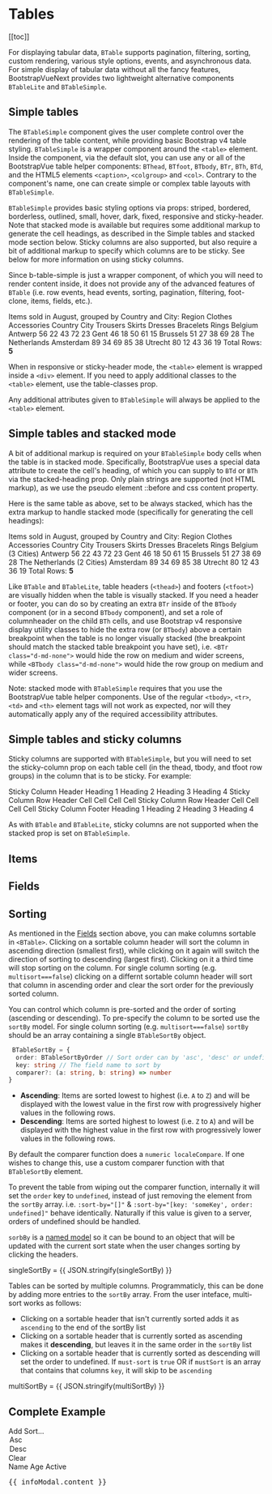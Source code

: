 # Tables

<ComponentSidebar>

[[toc]]

</ComponentSidebar>

<div class="lead mb-5">

For displaying tabular data, `BTable` supports pagination, filtering, sorting, custom rendering, various style options, events, and asynchronous data. For simple display of tabular data without all the fancy features, BootstrapVueNext provides two lightweight alternative components `BTableLite` and `BTableSimple`.

</div>

## Simple tables

The `BTableSimple` component gives the user complete control over the rendering of the table content, while providing basic Bootstrap v4 table styling. `BTableSimple` is a wrapper component around the `<table>` element. Inside the component, via the default slot, you can use any or all of the BootstrapVue table helper components: `BThead`, `BTfoot`, `BTbody`, `BTr`, `BTh`, `BTd`, and the HTML5 elements `<caption>`, `<colgroup>` and `<col>`. Contrary to the component's name, one can create simple or complex table layouts with `BTableSimple`.

`BTableSimple` provides basic styling options via props: striped, bordered, borderless, outlined, small, hover, dark, fixed, responsive and sticky-header. Note that stacked mode is available but requires some additional markup to generate the cell headings, as described in the Simple tables and stacked mode section below. Sticky columns are also supported, but also require a bit of additional markup to specify which columns are to be sticky. See below for more information on using sticky columns.

Since b-table-simple is just a wrapper component, of which you will need to render content inside, it does not provide any of the advanced features of `BTable` (i.e. row events, head events, sorting, pagination, filtering, foot-clone, items, fields, etc.).

<HighlightCard>
  <BTableSimple hover small caption-top responsive>
    <caption>Items sold in August, grouped by Country and City:</caption>
    <colgroup><col><col></colgroup>
    <colgroup><col><col><col></colgroup>
    <colgroup><col><col></colgroup>
    <BThead head-variant="dark">
      <BTr>
        <BTh colspan="2">Region</BTh>
        <BTh colspan="3">Clothes</BTh>
        <BTh colspan="2">Accessories</BTh>
      </BTr>
      <BTr>
        <BTh>Country</BTh>
        <BTh>City</BTh>
        <BTh>Trousers</BTh>
        <BTh>Skirts</BTh>
        <BTh>Dresses</BTh>
        <BTh>Bracelets</BTh>
        <BTh>Rings</BTh>
      </BTr>
    </BThead>
    <BTbody>
      <BTr>
        <BTh rowspan="3">Belgium</BTh>
        <BTh class="text-end">Antwerp</BTh>
        <BTd>56</BTd>
        <BTd>22</BTd>
        <BTd>43</BTd>
        <BTd variant="success">72</BTd>
        <BTd>23</BTd>
      </BTr>
      <BTr>
        <BTh class="text-end">Gent</BTh>
        <BTd>46</BTd>
        <BTd variant="warning">18</BTd>
        <BTd>50</BTd>
        <BTd>61</BTd>
        <BTd variant="danger">15</BTd>
      </BTr>
      <BTr>
        <BTh class="text-end">Brussels</BTh>
        <BTd>51</BTd>
        <BTd>27</BTd>
        <BTd>38</BTd>
        <BTd>69</BTd>
        <BTd>28</BTd>
      </BTr>
      <BTr>
        <BTh rowspan="2">The Netherlands</BTh>
        <BTh class="text-end">Amsterdam</BTh>
        <BTd variant="success">89</BTd>
        <BTd>34</BTd>
        <BTd>69</BTd>
        <BTd>85</BTd>
        <BTd>38</BTd>
      </BTr>
      <BTr>
        <BTh class="text-end">Utrecht</BTh>
        <BTd>80</BTd>
        <BTd variant="danger">12</BTd>
        <BTd>43</BTd>
        <BTd>36</BTd>
        <BTd variant="warning">19</BTd>
      </BTr>
    </BTbody>
    <BTfoot>
      <BTr>
        <BTd colspan="7" variant="secondary" class="text-end">
          Total Rows: <b>5</b>
        </BTd>
      </BTr>
    </BTfoot>
  </BTableSimple>
  <template #html>

```vue-html
<BTableSimple hover small caption-top responsive>
  <caption>
    Items sold in August, grouped by Country and City:
  </caption>
  <colgroup>
    <col />
    <col />
  </colgroup>
  <colgroup>
    <col />
    <col />
    <col />
  </colgroup>
  <colgroup>
    <col />
    <col />
  </colgroup>
  <BThead head-variant="dark">
    <BTr>
      <BTh colspan="2">Region</BTh>
      <BTh colspan="3">Clothes</BTh>
      <BTh colspan="2">Accessories</BTh>
    </BTr>
    <BTr>
      <BTh>Country</BTh>
      <BTh>City</BTh>
      <BTh>Trousers</BTh>
      <BTh>Skirts</BTh>
      <BTh>Dresses</BTh>
      <BTh>Bracelets</BTh>
      <BTh>Rings</BTh>
    </BTr>
  </BThead>
  <BTbody>
    <BTr>
      <BTh rowspan="3">Belgium</BTh>
      <BTh class="text-end">Antwerp</BTh>
      <BTd>56</BTd>
      <BTd>22</BTd>
      <BTd>43</BTd>
      <BTd variant="success">72</BTd>
      <BTd>23</BTd>
    </BTr>
    <BTr>
      <BTh class="text-end">Gent</BTh>
      <BTd>46</BTd>
      <BTd variant="warning">18</BTd>
      <BTd>50</BTd>
      <BTd>61</BTd>
      <BTd variant="danger">15</BTd>
    </BTr>
    <BTr>
      <BTh class="text-end">Brussels</BTh>
      <BTd>51</BTd>
      <BTd>27</BTd>
      <BTd>38</BTd>
      <BTd>69</BTd>
      <BTd>28</BTd>
    </BTr>
    <BTr>
      <BTh rowspan="2">The Netherlands</BTh>
      <BTh class="text-end">Amsterdam</BTh>
      <BTd variant="success">89</BTd>
      <BTd>34</BTd>
      <BTd>69</BTd>
      <BTd>85</BTd>
      <BTd>38</BTd>
    </BTr>
    <BTr>
      <BTh class="text-end">Utrecht</BTh>
      <BTd>80</BTd>
      <BTd variant="danger">12</BTd>
      <BTd>43</BTd>
      <BTd>36</BTd>
      <BTd variant="warning">19</BTd>
    </BTr>
  </BTbody>
  <BTfoot>
    <BTr>
      <BTd colspan="7" variant="secondary" class="text-end"> Total Rows: <b>5</b> </BTd>
    </BTr>
  </BTfoot>
</BTableSimple>
```

  </template>
</HighlightCard>

When in responsive or sticky-header mode, the `<table>` element is wrapped inside a `<div>` element. If you need to apply additional classes to the `<table>` element, use the table-classes prop.

Any additional attributes given to `BTableSimple` will always be applied to the `<table>` element.

## Simple tables and stacked mode

A bit of additional markup is required on your `BTableSimple` body cells when the table is in stacked mode. Specifically, BootstrapVue uses a special data attribute to create the cell's heading, of which you can supply to `BTd` or `BTh` via the stacked-heading prop. Only plain strings are supported (not HTML markup), as we use the pseudo element ::before and css content property.

Here is the same table as above, set to be always stacked, which has the extra markup to handle stacked mode (specifically for generating the cell headings):

<HighlightCard>
  <BTableSimple hover small caption-top stacked>
    <caption>Items sold in August, grouped by Country and City:</caption>
    <colgroup><col><col></colgroup>
    <colgroup><col><col><col></colgroup>
    <colgroup><col><col></colgroup>
    <BThead head-variant="dark">
      <BTr>
        <BTh colspan="2">Region</BTh>
        <BTh colspan="3">Clothes</BTh>
        <BTh colspan="2">Accessories</BTh>
      </BTr>
      <BTr>
        <BTh>Country</BTh>
        <BTh>City</BTh>
        <BTh>Trousers</BTh>
        <BTh>Skirts</BTh>
        <BTh>Dresses</BTh>
        <BTh>Bracelets</BTh>
        <BTh>Rings</BTh>
      </BTr>
    </BThead>
    <BTbody>
      <BTr>
        <BTh rowspan="3" class="text-center">Belgium (3 Cities)</BTh>
        <BTh stacked-heading="City" class="text-start">Antwerp</BTh>
        <BTd stacked-heading="Clothes: Trousers">56</BTd>
        <BTd stacked-heading="Clothes: Skirts">22</BTd>
        <BTd stacked-heading="Clothes: Dresses">43</BTd>
        <BTd stacked-heading="Accessories: Bracelets" variant="success">72</BTd>
        <BTd stacked-heading="Accessories: Rings">23</BTd>
      </BTr>
      <BTr>
        <BTh stacked-heading="City">Gent</BTh>
        <BTd stacked-heading="Clothes: Trousers">46</BTd>
        <BTd stacked-heading="Clothes: Skirts" variant="warning">18</BTd>
        <BTd stacked-heading="Clothes: Dresses">50</BTd>
        <BTd stacked-heading="Accessories: Bracelets">61</BTd>
        <BTd stacked-heading="Accessories: Rings" variant="danger">15</BTd>
      </BTr>
      <BTr>
        <BTh stacked-heading="City">Brussels</BTh>
        <BTd stacked-heading="Clothes: Trousers">51</BTd>
        <BTd stacked-heading="Clothes: Skirts">27</BTd>
        <BTd stacked-heading="Clothes: Dresses">38</BTd>
        <BTd stacked-heading="Accessories: Bracelets">69</BTd>
        <BTd stacked-heading="Accessories: Rings">28</BTd>
      </BTr>
      <BTr>
        <BTh rowspan="2" class="text-center">The Netherlands (2 Cities)</BTh>
        <BTh stacked-heading="City">Amsterdam</BTh>
        <BTd stacked-heading="Clothes: Trousers" variant="success">89</BTd>
        <BTd stacked-heading="Clothes: Skirts">34</BTd>
        <BTd stacked-heading="Clothes: Dresses">69</BTd>
        <BTd stacked-heading="Accessories: Bracelets">85</BTd>
        <BTd stacked-heading="Accessories: Rings">38</BTd>
      </BTr>
      <BTr>
        <BTh stacked-heading="City">Utrecht</BTh>
        <BTd stacked-heading="Clothes: Trousers">80</BTd>
        <BTd stacked-heading="Clothes: Skirts" variant="danger">12</BTd>
        <BTd stacked-heading="Clothes: Dresses">43</BTd>
        <BTd stacked-heading="Accessories: Bracelets">36</BTd>
        <BTd stacked-heading="Accessories: Rings" variant="warning">19</BTd>
      </BTr>
    </BTbody>
    <BTfoot>
      <BTr>
        <BTd colspan="7" variant="secondary" class="text-end">
          Total Rows: <b>5</b>
        </BTd>
      </BTr>
    </BTfoot>
  </BTableSimple>
  <template #html>

```vue-html
<BTableSimple hover small caption-top stacked>
  <caption>
    Items sold in August, grouped by Country and City:
  </caption>
  <colgroup>
    <col />
    <col />
  </colgroup>
  <colgroup>
    <col />
    <col />
    <col />
  </colgroup>
  <colgroup>
    <col />
    <col />
  </colgroup>
  <BThead head-variant="dark">
    <BTr>
      <BTh colspan="2">Region</BTh>
      <BTh colspan="3">Clothes</BTh>
      <BTh colspan="2">Accessories</BTh>
    </BTr>
    <BTr>
      <BTh>Country</BTh>
      <BTh>City</BTh>
      <BTh>Trousers</BTh>
      <BTh>Skirts</BTh>
      <BTh>Dresses</BTh>
      <BTh>Bracelets</BTh>
      <BTh>Rings</BTh>
    </BTr>
  </BThead>
  <BTbody>
    <BTr>
      <BTh rowspan="3" class="text-center">Belgium (3 Cities)</BTh>
      <BTh stacked-heading="City" class="text-start">Antwerp</BTh>
      <BTd stacked-heading="Clothes: Trousers">56</BTd>
      <BTd stacked-heading="Clothes: Skirts">22</BTd>
      <BTd stacked-heading="Clothes: Dresses">43</BTd>
      <BTd stacked-heading="Accessories: Bracelets" variant="success">72</BTd>
      <BTd stacked-heading="Accessories: Rings">23</BTd>
    </BTr>
    <BTr>
      <BTh stacked-heading="City">Gent</BTh>
      <BTd stacked-heading="Clothes: Trousers">46</BTd>
      <BTd stacked-heading="Clothes: Skirts" variant="warning">18</BTd>
      <BTd stacked-heading="Clothes: Dresses">50</BTd>
      <BTd stacked-heading="Accessories: Bracelets">61</BTd>
      <BTd stacked-heading="Accessories: Rings" variant="danger">15</BTd>
    </BTr>
    <BTr>
      <BTh stacked-heading="City">Brussels</BTh>
      <BTd stacked-heading="Clothes: Trousers">51</BTd>
      <BTd stacked-heading="Clothes: Skirts">27</BTd>
      <BTd stacked-heading="Clothes: Dresses">38</BTd>
      <BTd stacked-heading="Accessories: Bracelets">69</BTd>
      <BTd stacked-heading="Accessories: Rings">28</BTd>
    </BTr>
    <BTr>
      <BTh rowspan="2" class="text-center">The Netherlands (2 Cities)</BTh>
      <BTh stacked-heading="City">Amsterdam</BTh>
      <BTd stacked-heading="Clothes: Trousers" variant="success">89</BTd>
      <BTd stacked-heading="Clothes: Skirts">34</BTd>
      <BTd stacked-heading="Clothes: Dresses">69</BTd>
      <BTd stacked-heading="Accessories: Bracelets">85</BTd>
      <BTd stacked-heading="Accessories: Rings">38</BTd>
    </BTr>
    <BTr>
      <BTh stacked-heading="City">Utrecht</BTh>
      <BTd stacked-heading="Clothes: Trousers">80</BTd>
      <BTd stacked-heading="Clothes: Skirts" variant="danger">12</BTd>
      <BTd stacked-heading="Clothes: Dresses">43</BTd>
      <BTd stacked-heading="Accessories: Bracelets">36</BTd>
      <BTd stacked-heading="Accessories: Rings" variant="warning">19</BTd>
    </BTr>
  </BTbody>
  <BTfoot>
    <BTr>
      <BTd colspan="7" variant="secondary" class="text-end"> Total Rows: <b>5</b> </BTd>
    </BTr>
  </BTfoot>
</BTableSimple>
```

  </template>
</HighlightCard>

Like `BTable` and `BTableLite`, table headers (`<thead>`) and footers (`<tfoot>`) are visually hidden when the table is visually stacked. If you need a header or footer, you can do so by creating an extra `BTr` inside of the `BTbody` component (or in a second `BTbody` component), and set a role of columnheader on the child `BTh` cells, and use Bootstrap v4 responsive display utility classes to hide the extra row (or `BTbody`) above a certain breakpoint when the table is no longer visually stacked (the breakpoint should match the stacked table breakpoint you have set), i.e. `<BTr class="d-md-none">` would hide the row on medium and wider screens, while `<BTbody class="d-md-none">` would hide the row group on medium and wider screens.

Note: stacked mode with `BTableSimple` requires that you use the BootstrapVue table helper components. Use of the regular `<tbody>`, `<tr>`, `<td>` and `<th>` element tags will not work as expected, nor will they automatically apply any of the required accessibility attributes.

## Simple tables and sticky columns

Sticky columns are supported with `BTableSimple`, but you will need to set the sticky-column prop on each table cell (in the thead, tbody, and tfoot row groups) in the column that is to be sticky. For example:

<HighlightCard>
  <BTableSimple responsive>
    <BThead>
      <BTr>
        <BTh sticky-column>Sticky Column Header</BTh>
        <BTh>Heading 1</BTh>
        <BTh>Heading 2</BTh>
        <BTh>Heading 3</BTh>
        <BTh>Heading 4</BTh>
      </BTr>
    </BThead>
    <BTbody>
      <BTr>
        <BTh sticky-column>Sticky Column Row Header</BTh>
        <BTd>Cell</BTd>
        <BTd>Cell</BTd>
        <BTd>Cell</BTd>
        <BTd>Cell</BTd>
      </BTr>
      <BTr>
        <BTh sticky-column>Sticky Column Row Header</BTh>
        <BTd>Cell</BTd>
        <BTd>Cell</BTd>
        <BTd>Cell</BTd>
        <BTd>Cell</BTd>
      </BTr>
    </BTbody>
    <BTfoot>
      <BTr>
        <BTh sticky-column>Sticky Column Footer</BTh>
        <BTh>Heading 1</BTh>
        <BTh>Heading 2</BTh>
        <BTh>Heading 3</BTh>
        <BTh>Heading 4</BTh>
      </BTr>
    </BTfoot>
  </BTableSimple>
  <template #html>

```vue-html
<BTableSimple responsive>
  <BThead>
    <BTr>
      <BTh sticky-column>Sticky Column Header</BTh>
      <BTh>Heading 1</BTh>
      <BTh>Heading 2</BTh>
      <BTh>Heading 3</BTh>
      <BTh>Heading 4</BTh>
    </BTr>
  </BThead>
  <BTbody>
    <BTr>
      <BTh sticky-column>Sticky Column Row Header</BTh>
      <BTd>Cell</BTd>
      <BTd>Cell</BTd>
      <BTd>Cell</BTd>
      <BTd>Cell</BTd>
    </BTr>
    <BTr>
      <BTh sticky-column>Sticky Column Row Header</BTh>
      <BTd>Cell</BTd>
      <BTd>Cell</BTd>
      <BTd>Cell</BTd>
      <BTd>Cell</BTd>
    </BTr>
  </BTbody>
  <BTfoot>
    <BTr>
      <BTh sticky-column>Sticky Column Footer</BTh>
      <BTh>Heading 1</BTh>
      <BTh>Heading 2</BTh>
      <BTh>Heading 3</BTh>
      <BTh>Heading 4</BTh>
    </BTr>
  </BTfoot>
</BTableSimple>
```

  </template>
</HighlightCard>

As with `BTable` and `BTableLite`, sticky columns are not supported when the stacked prop is set on `BTableSimple`.

## Items

## Fields

## Sorting

As mentioned in the [Fields](#fields) section above, you can make columns
sortable in `<BTable>`. Clicking on a sortable column header will sort the column in ascending
direction (smallest first), while clicking on it again will switch the direction of sorting to
descending (largest first). Clicking on it a third time will stop sorting on the column. For
single column sorting (e.g. `multisort===false`) clicking on a differnt sortable column header will
sort that column in ascending order and clear the sort order for the previously sorted column.

You can control which column is pre-sorted and the order of sorting (ascending or descending). To
pre-specify the column to be sorted use the `sortBy` model. For single column sorting (e.g. `multisort===false`)
`sortBy` should be an array containing a single `BTableSortBy` object.

```ts
 BTableSortBy = {
  order: BTableSortByOrder // Sort order can by 'asc', 'desc' or undefined
  key: string // The field name to sort by
  comparer?: (a: string, b: string) => number
}
```

- **Ascending**: Items are sorted lowest to highest (i.e. `A` to `Z`) and will be displayed with the
  lowest value in the first row with progressively higher values in the following rows.
- **Descending**: Items are sorted highest to lowest (i.e. `Z` to `A`) and will be displayed with
  the highest value in the first row with progressively lower values in the following rows.

By default the comparer function does a `numeric localeCompare`. If one wishes to change this, use a custom comparer function with that `BTableSortBy` element.

To prevent the table from wiping out the comparer function, internally it will set the `order` key to `undefined`, instead of just removing the element from the `sortBy` array. i.e. `:sort-by="[]"` & `:sort-by="[key: 'someKey', order: undefined]"` behave identically. Naturally if this value is given to a server, orders of undefined should be handled.

<HighlightCard>
  <BTable
    :sort-by="[{key: 'first_name', order: 'desc'}]"
    :items="sortItems"
    :fields="sortFields"/>
  <template #html>

```vue
<template>
  <BTable :sort-by="[{key: 'first_name', order: 'desc'}]" :items="sortItems" :fields="sortFields" />
</template>

<script setup lang="ts">
import {BTable, type TableFieldRaw, type TableItem} from 'bootstrap-vue-next'

interface SortPerson {
  first_name: string
  last_name: string
  age: number
  isActive: boolean
}

const sortItems: TableItem<Person>[] = [
  {isActive: true, age: 40, first_name: 'Dickerson', last_name: 'Macdonald'},
  {isActive: true, age: 45, first_name: 'Zelda', last_name: 'Macdonald'},
  {isActive: false, age: 21, first_name: 'Larsen', last_name: 'Shaw'},
  {isActive: false, age: 89, first_name: 'Geneva', last_name: 'Wilson'},
  {isActive: false, age: 89, first_name: 'Gary', last_name: 'Wilson'},
  {isActive: true, age: 38, first_name: 'Jami', last_name: 'Carney'},
]

const sortFields: Exclude<TableFieldRaw<SortPerson>, string>[] = [
  {key: 'last_name', sortable: true},
  {key: 'first_name', sortable: true},
  {key: 'age', sortable: true},
  {key: 'isActive', sortable: false},
]
</script>
```

  </template>
</HighlightCard>

`sorbBy` is a [named model](https://vuejs.org/guide/components/v-model.html#multiple-v-model-bindings)
so it can be bound to an object that will be updated with the current sort state when the user changes
sorting by clicking the headers.

<HighlightCard>
  <BTable
    :sort-by="singleSortBy"
    :items="sortItems"
    :fields="sortFields"/>
    <div>singleSortBy = {{ JSON.stringify(singleSortBy) }}</div>
  <template #html>

```vue
<template>
  <BTable :sort-by="singleSortBy" :items="sortItems" :fields="sortFields" />
  <div>singleSortBy = {{ JSON.stringify(singleSortBy) }}</div>
</template>

<script setup lang="ts">
import {BTable, type TableFieldRaw, type TableItem} from 'bootstrap-vue-next'
import {ref} from 'vue'

interface SortPerson {
  first_name: string
  last_name: string
  age: number
  isActive: boolean
}

const sortItems: TableItem<Person>[] = [
  {isActive: true, age: 40, first_name: 'Dickerson', last_name: 'Macdonald'},
  {isActive: true, age: 45, first_name: 'Zelda', last_name: 'Macdonald'},
  {isActive: false, age: 21, first_name: 'Larsen', last_name: 'Shaw'},
  {isActive: false, age: 89, first_name: 'Geneva', last_name: 'Wilson'},
  {isActive: false, age: 89, first_name: 'Gary', last_name: 'Wilson'},
  {isActive: true, age: 38, first_name: 'Jami', last_name: 'Carney'},
]

const sortFields: Exclude<TableFieldRaw<SortPerson>, string>[] = [
  {key: 'last_name', sortable: true},
  {key: 'first_name', sortable: true},
  {key: 'age', sortable: true},
  {key: 'isActive', sortable: false},
]
</script>
```

  </template>
</HighlightCard>

Tables can be sorted by multiple columns. Programmaticly, this can be done by adding more entries
to the `sortBy` array. From the user inteface, multi-sort works as follows:

- Clicking on a sortable header that isn't currently sorted adds it as `ascending` to the end of the sortBy list
- Clicking on a sortable header that is currently sorted as ascending makes it **descending**, but leaves it in the same order in the `sortBy` list
- Clicking on a sortable header that is currently sorted as descending will set the order to undefined. If `must-sort` is `true` OR if `mustSort` is an array that contains that columns `key`, it will skip to be `ascending`

<HighlightCard>
  <BTable
    v-model:sort-by="multiSortBy"
    :items="sortItems"
    :fields="sortFields"
    :multisort="true"/>
    <div>multiSortBy = {{ JSON.stringify(multiSortBy) }}</div>
  <template #html>

```vue
<template>
  <BTable v-model:sort-by="multiSortBy" :items="sortItems" :fields="sortFields" :multisort="true" />
  <div>multiSortBy = {{ JSON.stringify(multiSortBy) }}</div>
</template>

<script setup lang="ts">
import {BTable, type TableFieldRaw, type TableItem} from 'bootstrap-vue-next'
import {ref} from 'vue'

interface SortPerson {
  first_name: string
  last_name: string
  age: number
  isActive: boolean
}

const sortItems: TableItem<Person>[] = [
  {isActive: true, age: 40, first_name: 'Dickerson', last_name: 'Macdonald'},
  {isActive: true, age: 45, first_name: 'Zelda', last_name: 'Macdonald'},
  {isActive: false, age: 21, first_name: 'Larsen', last_name: 'Shaw'},
  {isActive: false, age: 89, first_name: 'Geneva', last_name: 'Wilson'},
  {isActive: false, age: 89, first_name: 'Gary', last_name: 'Wilson'},
  {isActive: true, age: 38, first_name: 'Jami', last_name: 'Carney'},
]

const sortFields: Exclude<TableFieldRaw<SortPerson>, string>[] = [
  {key: 'last_name', sortable: true},
  {key: 'first_name', sortable: true},
  {key: 'age', sortable: true},
  {key: 'isActive', sortable: false},
]
</script>
```

  </template>
</HighlightCard>

## Complete Example

<HighlightCard>
  <BContainer class="py-5">
    <!-- User Interface controls -->
    <BRow>
      <BCol lg="6" class="my-1">
        <BFormGroup
          v-slot="{ariaDescribedby}"
          label="Sort"
          label-for="sort-by-select"
          label-cols-sm="3"
          label-align-sm="right"
          label-size="sm"
          class="mb-0"
        >
          <BButton size="sm" @click="onAddSort">Add Sort...</BButton>
          <BInputGroup v-for="sort in sortBy" :key="sort.key" size="sm">
            <BFormSelect
              id="sort-by-select"
              v-model="sort.key"
              :options="sortOptions"
              :aria-describedby="ariaDescribedby"
              class="w-75"
            >
              <template #first>
                <option value="">-- none --</option>
              </template>
            </BFormSelect>
            <BFormSelect
              v-model="sort.order"
              :disabled="!sortBy"
              :aria-describedby="ariaDescribedby"
              size="sm"
              class="w-25"
            >
              <option value="asc">Asc</option>
              <option value="desc">Desc</option>
            </BFormSelect>
          </BInputGroup>
        </BFormGroup>
      </BCol>
      <BCol lg="6" class="my-1">
        <BFormGroup
          label="Filter"
          label-for="filter-input"
          label-cols-sm="3"
          label-align-sm="right"
          label-size="sm"
          class="mb-0"
        >
          <BInputGroup size="sm">
            <BFormInput
              id="filter-input"
              v-model="filter"
              type="search"
              placeholder="Type to Search"
            />
            <BInputGroupText>
              <BButton :disabled="!filter" @click="filter = ''">Clear</BButton>
            </BInputGroupText>
          </BInputGroup>
        </BFormGroup>
      </BCol>
      <BCol lg="6" class="my-1">
        <BFormGroup
          v-slot="{ariaDescribedby}"
          v-model="sortDirection"
          label="Filter On"
          description="Leave all unchecked to filter on all data"
          label-cols-sm="3"
          label-align-sm="right"
          label-size="sm"
          class="mb-0"
        >
          <div class="d-flex gap-2">
            <BFormCheckbox v-model="filterOn" value="name" :aria-describedby="ariaDescribedby"
              >Name</BFormCheckbox
            >
            <BFormCheckbox v-model="filterOn" value="age" :aria-describedby="ariaDescribedby"
              >Age</BFormCheckbox
            >
            <BFormCheckbox v-model="filterOn" value="isActive" :aria-describedby="ariaDescribedby"
              >Active</BFormCheckbox
            >
          </div>
        </BFormGroup>
      </BCol>
      <BCol sm="5" md="6" class="my-1">
        <BFormGroup
          label="Per page"
          label-for="per-page-select"
          label-cols-sm="6"
          label-cols-md="4"
          label-cols-lg="3"
          label-align-sm="right"
          label-size="sm"
          class="mb-0"
        >
          <BFormSelect id="per-page-select" v-model="perPage" :options="pageOptions" size="sm" />
        </BFormGroup>
      </BCol>
      <BCol sm="7" md="6" class="my-1">
        <BPagination
          v-model="currentPage"
          :total-rows="totalRows"
          :per-page="perPage"
          :align="'fill'"
          size="sm"
          class="my-0"
        />
      </BCol>
    </BRow>
    <!-- Main table element for typed table-->
    <BTable
      v-model:sort-by="sortBy"
      :sort-internal="true"
      :items="itemsTyped"
      :fields="fieldsTyped"
      :current-page="currentPage"
      :per-page="perPage"
      :filter="filter"
      :responsive="false"
      :filterable="filterOn"
      :small="true"
      :multisort="true"
      @filtered="onFiltered"
    >
      <template #cell(name)="row">
        {{ (row.value as PersonName).first }}
        {{ (row.value as PersonName).last }}
      </template>
      <template #cell(actions)="row">
        <BButton size="sm" class="me-1" @click="info(row.item, row.index)"> Info modal </BButton>
        <BButton size="sm" @click="row.toggleDetails">
          {{ row.detailsShowing ? 'Hide' : 'Show' }} Details
        </BButton>
      </template>
      <template #row-details="row">
        <BCard>
          <ul>
            <li v-for="(value, key) in row.item" :key="key">{{ key }}: {{ value }}</li>
            <BButton size="sm" @click="row.toggleDetails"> Toggle Details </BButton>
          </ul>
        </BCard>
      </template>
    </BTable>
    <!-- Info modal -->
    <BModal
      :id="infoModal.id"
      v-model="infoModal.open"
      :title="infoModal.title"
      :ok-only="true"
      @hide="resetInfoModal"
    >
      <pre>{{ infoModal.content }}</pre>
    </BModal>
  </BContainer>
  <template #html>

```vue
<template>
  <BContainer class="py-5">
    <!-- User Interface controls -->
    <BRow>
      <BCol lg="6" class="my-1">
        <BFormGroup
          v-slot="{ariaDescribedby}"
          label="Sort"
          label-for="sort-by-select"
          label-cols-sm="3"
          label-align-sm="right"
          label-size="sm"
          class="mb-0"
        >
          <BButton size="sm" @click="onAddSort">Add Sort...</BButton>
          <BInputGroup v-for="sort in sortBy" :key="sort.key" size="sm">
            <BFormSelect
              id="sort-by-select"
              v-model="sort.key"
              :options="sortOptions"
              :aria-describedby="ariaDescribedby"
              class="w-75"
            >
              <template #first>
                <option value="">-- none --</option>
              </template>
            </BFormSelect>
            <BFormSelect
              v-model="sort.order"
              :disabled="!sortBy"
              :aria-describedby="ariaDescribedby"
              size="sm"
              class="w-25"
            >
              <option value="asc">Asc</option>
              <option value="desc">Desc</option>
            </BFormSelect>
          </BInputGroup>
        </BFormGroup>
      </BCol>
      <BCol lg="6" class="my-1">
        <BFormGroup
          label="Filter"
          label-for="filter-input"
          label-cols-sm="3"
          label-align-sm="right"
          label-size="sm"
          class="mb-0"
        >
          <BInputGroup size="sm">
            <BFormInput
              id="filter-input"
              v-model="filter"
              type="search"
              placeholder="Type to Search"
            />
            <BInputGroupText>
              <BButton :disabled="!filter" @click="filter = ''">Clear</BButton>
            </BInputGroupText>
          </BInputGroup>
        </BFormGroup>
      </BCol>
      <BCol lg="6" class="my-1">
        <BFormGroup
          v-slot="{ariaDescribedby}"
          v-model="sortDirection"
          label="Filter On"
          description="Leave all unchecked to filter on all data"
          label-cols-sm="3"
          label-align-sm="right"
          label-size="sm"
          class="mb-0"
        >
          <div class="d-flex gap-2">
            <BFormCheckbox v-model="filterOn" value="name" :aria-describedby="ariaDescribedby"
              >Name</BFormCheckbox
            >
            <BFormCheckbox v-model="filterOn" value="age" :aria-describedby="ariaDescribedby"
              >Age</BFormCheckbox
            >
            <BFormCheckbox v-model="filterOn" value="isActive" :aria-describedby="ariaDescribedby"
              >Active</BFormCheckbox
            >
          </div>
        </BFormGroup>
      </BCol>
      <BCol sm="5" md="6" class="my-1">
        <BFormGroup
          label="Per page"
          label-for="per-page-select"
          label-cols-sm="6"
          label-cols-md="4"
          label-cols-lg="3"
          label-align-sm="right"
          label-size="sm"
          class="mb-0"
        >
          <BFormSelect id="per-page-select" v-model="perPage" :options="pageOptions" size="sm" />
        </BFormGroup>
      </BCol>
      <BCol sm="7" md="6" class="my-1">
        <BPagination
          v-model="currentPage"
          :total-rows="totalRows"
          :per-page="perPage"
          :align="'fill'"
          size="sm"
          class="my-0"
        />
      </BCol>
    </BRow>
    <!-- Main table element for typed table-->
    <BTable
      v-model:sort-by="sortBy"
      :sort-internal="true"
      :items="itemsTyped"
      :fields="fieldsTyped"
      :current-page="currentPage"
      :per-page="perPage"
      :filter="filter"
      :responsive="false"
      :filterable="filterOn"
      :small="true"
      :multisort="true"
      @filtered="onFiltered"
    >
      <template #cell(name)="row">
        {{ (row.value as PersonName).first }}
        {{ (row.value as PersonName).last }}
      </template>
      <template #cell(actions)="row">
        <BButton size="sm" class="me-1" @click="info(row.item, row.index)"> Info modal </BButton>
        <BButton size="sm" @click="row.toggleDetails">
          {{ row.detailsShowing ? 'Hide' : 'Show' }} Details
        </BButton>
      </template>
      <template #row-details="row">
        <BCard>
          <ul>
            <li v-for="(value, key) in row.item" :key="key">{{ key }}: {{ value }}</li>
            <BButton size="sm" @click="row.toggleDetails"> Toggle Details </BButton>
          </ul>
        </BCard>
      </template>
    </BTable>
    <!-- Info modal -->
    <BModal
      :id="infoModal.id"
      v-model="infoModal.open"
      :title="infoModal.title"
      :ok-only="true"
      @hide="resetInfoModal"
    >
      <pre>{{ infoModal.content }}</pre>
    </BModal>
  </BContainer>
</template>

<script setup lang="ts">
import {
  BButton,
  BFormSelect,
  BInputGroup,
  BFormCheckbox,
  BFormGroup,
  BCol,
  BFormInput,
  BInputGroupText,
  BFormCHeckbox,
  BPagination,
  BRow,
  BModal,
  BContainer,
  BTable,
  type BTableSortBy,
  type ColorVariant,
  type TableFieldRaw,
  type TableItem,
  type LiteralUnion,
} from 'bootstrap-vue-next'
import {computed, reactive, ref} from 'vue'

interface PersonName {
  first: string
  last: string
}

interface Person {
  name: PersonName
  age: number
  isActive: boolean
}

const itemsTyped: TableItem<Person>[] = [
  {isActive: true, age: 40, name: {first: 'Dickerson', last: 'Macdonald'}},
  {isActive: false, age: 21, name: {first: 'Larsen', last: 'Shaw'}},
  {
    isActive: false,
    age: 9,
    name: {first: 'Mini', last: 'Navarro'},
    _rowVariant: 'success' as ColorVariant,
  },
  {isActive: false, age: 89, name: {first: 'Geneva', last: 'Wilson'}},
  {isActive: true, age: 38, name: {first: 'Jami', last: 'Carney'}},
  {isActive: false, age: 27, name: {first: 'Essie', last: 'Dunlap'}},
  {isActive: true, age: 40, name: {first: 'Thor', last: 'Macdonald'}},
  {
    isActive: true,
    age: 87,
    name: {first: 'Larsen', last: 'Shaw'},
    _cellVariants: {age: 'danger', isActive: 'warning'},
  },
  {isActive: false, age: 26, name: {first: 'Mitzi', last: 'Navarro'}},
  {isActive: false, age: 22, name: {first: 'Genevieve', last: 'Wilson'}},
  {isActive: true, age: 38, name: {first: 'John', last: 'Carney'}},
  {isActive: false, age: 29, name: {first: 'Dick', last: 'Dunlap'}},
]

const fieldsTyped: Exclude<TableFieldRaw<Person>, string>[] = [
  {
    key: 'name',
    label: 'Person full name',
    sortable: true,
    sortDirection: 'desc',
  },
  {
    key: 'sortableName',
    label: 'Person sortable name',
    sortable: true,
    sortDirection: 'desc',
    formatter: (_value: unknown, _key?: LiteralUnion<keyof Person>, item?: Person) =>
      item ? `${item.name.last}, ${item.name.first}` : 'Something went wrong',
    sortByFormatted: true,
    filterByFormatted: true,
  },
  {key: 'age', label: 'Person age', sortable: true, class: 'text-center'},
  {
    key: 'isActive',
    label: 'Is Active',
    formatter: (value: unknown) => (value ? 'Yes' : 'No'),
    sortable: true,
    sortByFormatted: true,
    filterByFormatted: true,
  },
  {key: 'actions', label: 'Actions'},
]

const pageOptions = [
  {value: 5, text: '5'},
  {value: 10, text: '10'},
  {value: 15, text: '15'},
  {value: 100, text: 'Show a lot'},
]

const totalRows = ref(itemsTyped.length)
const currentPage = ref(1)
const perPage = ref(5)
const sortBy = ref<BTableSortBy[]>([])
const sortDirection = ref('asc')
const filter = ref('')
const filterOn = ref([])
const infoModal = reactive({
  open: false,
  id: 'info-modal',
  title: '',
  content: '',
})

// Create an options list from our fields
const sortOptions = computed(() =>
  fieldsTyped.filter((f) => f.sortable).map((f) => ({text: f.label, value: f.key}))
)

function info(item: TableItem<Person>, index: number) {
  infoModal.title = `Row index: ${index}`
  infoModal.content = JSON.stringify(item, null, 2)
  infoModal.open = true
}

function resetInfoModal() {
  infoModal.title = ''
  infoModal.content = ''
}

function onFiltered(filteredItems: TableItem<Person>[]) {
  // Trigger pagination to update the number of buttons/pages due to filtering
  totalRows.value = filteredItems.length
  currentPage.value = 1
}

function onAddSort() {
  sortBy.value.push({key: '', order: 'asc'})
}
</script>
```

  </template>
</HighlightCard>

<ComponentReference :data="data" />

<script setup lang="ts">
import {data} from '../../data/components/table.data'
import ComponentReference from '../../components/ComponentReference.vue'
import ComponentSidebar from '../../components/ComponentSidebar.vue'
import HighlightCard from '../../components/HighlightCard.vue'
import {
  BButton,
  BCard,
  BCardBody,
  BCol,
  BContainer,
  BFormCheckbox,
  BFormGroup,
  BFormInput,
  BFormSelect,
  BInputGroup,
  BInputGroupText,
  BModal,
  BPagination,
  BRow,
  BTable,
  BTableSimple,
  type BTableSortBy,
  BTd,
  BTbody,
  BTfoot,
  BThead,
  BTh,
  BTr,
  type ColorVariant,
  type LiteralUnion,
  type TableFieldRaw,
  type TableItem
} from 'bootstrap-vue-next'
import {computed, reactive, ref} from 'vue'

interface SortPerson {
  first_name: string
  last_name: string
  age: number
  isActive: boolean
}

const singleSortBy = ref<BTableSortBy[]>([{key: 'first_name', order: 'desc'}])

const multiSortBy = ref<BTableSortBy[]>([
  {key: 'last_name', order: 'asc'},
  {key: 'first_name', order: 'asc'},
])

const sortItems: TableItem<SortPerson>[] = [
  {isActive: true, age: 40, first_name: 'Dickerson', last_name: 'Macdonald'},
  {isActive: true, age: 45, first_name: 'Zelda', last_name: 'Macdonald'},
  {isActive: false, age: 21, first_name: 'Larsen', last_name: 'Shaw'},
  {isActive: false, age: 89, first_name: 'Geneva', last_name: 'Wilson'},
  {isActive: false, age: 89, first_name: 'Gary', last_name: 'Wilson'},
  {isActive: true, age: 38, first_name: 'Jami', last_name: 'Carney'},
]

const sortFields: Exclude<TableFieldRaw<SortPerson>, string>[] = [
  {key: 'last_name', sortable: true},
  {key: 'first_name', sortable: true},
  {key: 'age', sortable: true},
  {key: 'isActive', sortable: false},
]

interface PersonName {
  first: string
  last: string
}

interface Person {
  name: PersonName
  age: number
  isActive: boolean
}

const itemsTyped: TableItem<Person>[] = [
  {isActive: true, age: 40, name: {first: 'Dickerson', last: 'Macdonald'}},
  {isActive: false, age: 21, name: {first: 'Larsen', last: 'Shaw'}},
  {
    isActive: false,
    age: 9,
    name: {first: 'Mini', last: 'Navarro'},
    _rowVariant: 'success' as ColorVariant,
  },
  {isActive: false, age: 89, name: {first: 'Geneva', last: 'Wilson'}},
  {isActive: true, age: 38, name: {first: 'Jami', last: 'Carney'}},
  {isActive: false, age: 27, name: {first: 'Essie', last: 'Dunlap'}},
  {isActive: true, age: 40, name: {first: 'Thor', last: 'Macdonald'}},
  {
    isActive: true,
    age: 87,
    name: {first: 'Larsen', last: 'Shaw'},
    _cellVariants: {age: 'danger', isActive: 'warning'},
  },
  {isActive: false, age: 26, name: {first: 'Mitzi', last: 'Navarro'}},
  {isActive: false, age: 22, name: {first: 'Genevieve', last: 'Wilson'}},
  {isActive: true, age: 38, name: {first: 'John', last: 'Carney'}},
  {isActive: false, age: 29, name: {first: 'Dick', last: 'Dunlap'}},
]

const fieldsTyped: Exclude<TableFieldRaw<Person>, string>[] = [
  {
    key: 'name',
    label: 'Person full name',
    sortable: true,
    sortDirection: 'desc',
  },
  {
    key: 'sortableName',
    label: 'Person sortable name',
    sortable: true,
    sortDirection: 'desc',
    formatter: (_value: unknown, _key?: LiteralUnion<keyof Person>, item?: Person) =>
      item ? `${item.name.last}, ${item.name.first}` : 'Something went wrong',
    sortByFormatted: true,
    filterByFormatted: true,
  },
  {key: 'age', label: 'Person age', sortable: true, class: 'text-center'},
  {
    key: 'isActive',
    label: 'Is Active',
    formatter: (value: unknown) => (value ? 'Yes' : 'No'),
    sortable: true,
    sortByFormatted: true,
    filterByFormatted: true,
  },
  {key: 'actions', label: 'Actions'},
]

const pageOptions = [
  {value: 5, text: '5'},
  {value: 10, text: '10'},
  {value: 15, text: '15'},
  {value: 100, text: 'Show a lot'},
]

const totalRows = ref(itemsTyped.length)
const currentPage = ref(1)
const perPage = ref(5)
const sortBy = ref<BTableSortBy[]>([])
const sortDirection = ref('asc')
const filter = ref('')
const filterOn = ref([])
const infoModal = reactive({
  open: false,
  id: 'info-modal',
  title: '',
  content: '',
})

// Create an options list from our fields
const sortOptions = computed(() =>
  fieldsTyped.filter((f) => f.sortable).map((f) => ({text: f.label, value: f.key}))
)

function info(item: TableItem<Person>, index: number) {
  infoModal.title = `Row index: ${index}`
  infoModal.content = JSON.stringify(item, null, 2)
  infoModal.open = true
}

function resetInfoModal() {
  infoModal.title = ''
  infoModal.content = ''
}

function onFiltered(filteredItems: TableItem<Person>[]) {
  // Trigger pagination to update the number of buttons/pages due to filtering
  totalRows.value = filteredItems.length
  currentPage.value = 1
}

function onAddSort() {
  sortBy.value.push({key: '', order: 'asc'})
}

</script>
